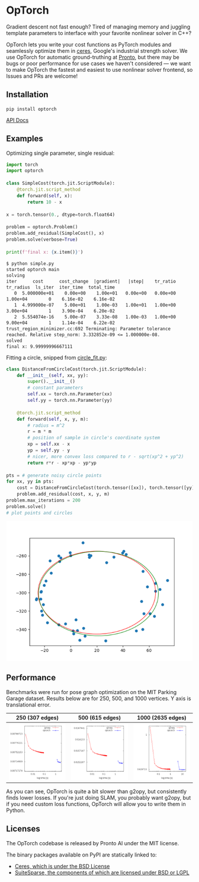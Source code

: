 # OpTorch

Gradient descent not fast enough? Tired of managing memory and juggling template parameters to interface with your favorite nonlinear solver in C++?

OpTorch lets you write your cost functions as PyTorch modules and seamlessly optimize them in [ceres](http://ceres-solver.org), Google's industrial strength solver. We use OpTorch for automatic ground-truthing at [Pronto](https://pronto.ai/), but there may be bugs or poor performance for use cases we haven't considered &mdash; we want to make OpTorch the fastest and easiest to use nonlinear solver frontend, so Issues and PRs are welcome!

## Installation

```shell
pip install optorch
```

[API Docs](https://pronto-ai.github.io/optorch/)

## Examples

Optimizing single parameter, single residual:

```python
import torch
import optorch

class SimpleCost(torch.jit.ScriptModule):
    @torch.jit.script_method
    def forward(self, x):
        return 10 - x

x = torch.tensor(0., dtype=torch.float64)

problem = optorch.Problem()
problem.add_residual(SimpleCost(), x)
problem.solve(verbose=True)

print(f'final x: {x.item()}')
```

```console
$ python simple.py
started optorch main
solving
iter      cost      cost_change  |gradient|   |step|    tr_ratio  tr_radius  ls_iter  iter_time  total_time
   0  5.000000e+01    0.00e+00    1.00e+01   0.00e+00   0.00e+00  1.00e+04        0    6.16e-02    6.16e-02
   1  4.999000e-07    5.00e+01    1.00e-03   1.00e+01   1.00e+00  3.00e+04        1    3.90e-04    6.20e-02
   2  5.554074e-16    5.00e-07    3.33e-08   1.00e-03   1.00e+00  9.00e+04        1    1.14e-04    6.22e-02
trust_region_minimizer.cc:692 Terminating: Parameter tolerance reached. Relative step_norm: 3.332852e-09 <= 1.000000e-08.
solved
final x: 9.99999996667111
```

Fitting a circle, snipped from [circle_fit.py](/examples/circle_fit.py):

```python
class DistanceFromCircleCost(torch.jit.ScriptModule):
    def __init__(self, xx, yy):
        super().__init__()
        # constant parameters
        self.xx = torch.nn.Parameter(xx)
        self.yy = torch.nn.Parameter(yy)

    @torch.jit.script_method
    def forward(self, x, y, m):
        # radius = m^2
        r = m * m
        # position of sample in circle's coordinate system
        xp = self.xx - x
        yp = self.yy - y
        # nicer, more convex loss compared to r - sqrt(xp^2 + yp^2)
        return r*r - xp*xp - yp*yp

pts = # generate noisy circle points
for xx, yy in pts:
    cost = DistanceFromCircleCost(torch.tensor([xx]), torch.tensor([yy]))
    problem.add_residual(cost, x, y, m)
problem.max_iterations = 200
problem.solve()
# plot points and circles
```

![](/examples/results/circle_fit.png)

## Performance

Benchmarks were run for pose graph optimization on the MIT Parking Garage dataset.
Results below are for 250, 500, and 1000 vertices. Y axis is translational error.

250 (307 edges) | 500 (615 edges) | 1000 (2635 edges)
--- | --- | ---
![](/bench/plot250.png?raw=True) | ![](/bench/plot500.png?raw=True) | ![](/bench/plot1000.png?raw=True)

As you can see, OpTorch is quite a bit slower than g2opy, but consistently finds lower losses.
If you're just doing SLAM, you probably want g2opy, but if you need custom loss functions, OpTorch will
allow you to write them in Python.

## Licenses

The OpTorch codebase is released by Pronto AI under the MIT license.

The binary packages available on PyPI are statically linked to:
- [Ceres, which is under the BSD License](https://github.com/ceres-solver/ceres-solver/blob/master/LICENSE)
- [SuiteSparse, the components of which are licensed under BSD or LGPL](https://github.com/jluttine/suitesparse/blob/master/LICENSE.txt)
